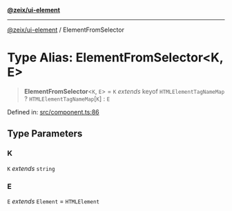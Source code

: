 [**@zeix/ui-element**](../README.md)

***

[@zeix/ui-element](../globals.md) / ElementFromSelector

# Type Alias: ElementFromSelector\<K, E\>

> **ElementFromSelector**\<`K`, `E`\> = `K` *extends* keyof `HTMLElementTagNameMap` ? `HTMLElementTagNameMap`\[`K`\] : `E`

Defined in: [src/component.ts:86](https://github.com/zeixcom/ui-element/blob/ca211b4b90c507d609f4e96effa3624e9208d00e/src/component.ts#L86)

## Type Parameters

### K

`K` *extends* `string`

### E

`E` *extends* `Element` = `HTMLElement`
